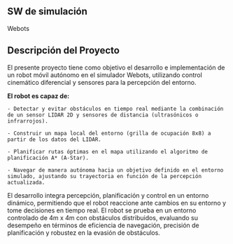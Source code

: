 ## SW de simulación
Webots

## Descripción del Proyecto

El presente proyecto tiene como objetivo el desarrollo e implementación de un robot móvil autónomo en el simulador Webots, utilizando control cinemático diferencial y sensores para la percepción del entorno.

**El robot es capaz de:**

    - Detectar y evitar obstáculos en tiempo real mediante la combinación de un sensor LIDAR 2D y sensores de distancia (ultrasónicos o infrarrojos).

    - Construir un mapa local del entorno (grilla de ocupación 8x8) a partir de los datos del LIDAR.

    - Planificar rutas óptimas en el mapa utilizando el algoritmo de planificación A* (A-Star).

    - Navegar de manera autónoma hacia un objetivo definido en el entorno simulado, ajustando su trayectoria en función de la percepción actualizada.

El desarrollo integra percepción, planificación y control en un entorno dinámico, permitiendo que el robot reaccione ante cambios en su entorno y tome decisiones en tiempo real. El robot se prueba en un entorno controlado de 4m x 4m con obstáculos distribuidos, evaluando su desempeño en términos de eficiencia de navegación, precisión de planificación y robustez en la evasión de obstáculos.